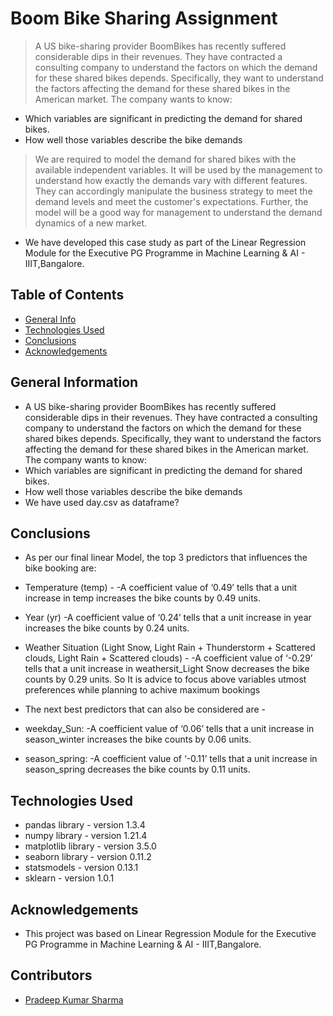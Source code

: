 # Boom Bike Sharing Assignment
> A US bike-sharing provider BoomBikes has recently suffered considerable dips in their revenues. They have contracted a consulting company to understand the factors on which the demand for these shared bikes depends. Specifically, they want to understand the factors affecting the demand for these shared bikes in the American market. The company wants to know:

-  Which variables are significant in predicting the demand for shared bikes.
-  How well those variables describe the bike demands
>  We are required to model the demand for shared bikes with the available independent variables. It will be used by the management to understand how exactly the demands vary with different features. They can accordingly manipulate the business strategy to meet the demand levels and meet the customer's expectations. Further, the model will be a good way for management to understand the demand dynamics of a new market.
- We have developed this case study as part of the Linear Regression Module for the Executive PG Programme in Machine Learning & AI - IIIT,Bangalore.



## Table of Contents
* [General Info](#general-information)
* [Technologies Used](#technologies-used)
* [Conclusions](#conclusions)
* [Acknowledgements](#acknowledgements)

<!-- You can include any other section that is pertinent to your problem -->

## General Information
- A US bike-sharing provider BoomBikes has recently suffered considerable dips in their revenues. They have contracted a consulting company to understand the factors on which the demand for these shared bikes depends. Specifically, they want to understand the factors affecting the demand for these shared bikes in the American market. The company wants to know:
- Which variables are significant in predicting the demand for shared bikes.
- How well those variables describe the bike demands
- We have used day.csv as dataframe?

<!-- You don't have to answer all the questions - just the ones relevant to your project. -->

## Conclusions
- As per our final linear Model, the top 3 predictors that influences the bike booking are:
- Temperature (temp) -
    -A coefficient value of ‘0.49’ tells that a unit increase in temp increases the bike counts by 0.49 units.
- Year (yr)
    -A coefficient value of ‘0.24’ tells that a unit increase in year increases the bike counts by 0.24 units.
- Weather Situation (Light Snow, Light Rain + Thunderstorm + Scattered clouds, Light Rain + Scattered clouds) -
    -A coefficient value of ‘-0.29’ tells that a unit increase in weathersit_Light Snow decreases the bike counts by 0.29 units.
So It is advice to focus above variables utmost preferences while planning to achive maximum bookings

- The next best predictors that can also be considered are -
- weekday_Sun:
    -A coefficient value of ‘0.06’ tells that a unit increase in season_winter increases the bike counts by 0.06 units.
- season_spring:
    -A coefficient value of ‘-0.11’ tells that a unit increase in season_spring decreases the bike counts by 0.11 units.


<!-- You don't have to answer all the questions - just the ones relevant to your project. -->


## Technologies Used
- pandas library - version 1.3.4
- numpy library - version 1.21.4
- matplotlib library - version 3.5.0
- seaborn library - version 0.11.2
- statsmodels - version 0.13.1
- sklearn - version 1.0.1

<!-- As the libraries versions keep on changing, it is recommended to mention the version of library used in this project -->

## Acknowledgements
- This project was based on Linear Regression Module for the Executive PG Programme in Machine Learning & AI - IIIT,Bangalore.


## Contributors
- <a href="https://github.com/pradeepksharma22/">Pradeep Kumar Sharma</a>


<!-- Optional -->
<!-- ## License -->
<!-- This project is open source and available under the [... License](). -->

<!-- You don't have to include all sections - just the one's relevant to your project -->
